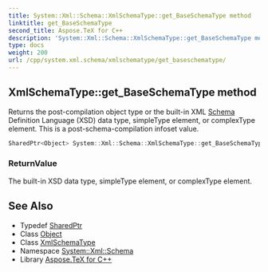 ```yaml
---
title: System::Xml::Schema::XmlSchemaType::get_BaseSchemaType method
linktitle: get_BaseSchemaType
second_title: Aspose.TeX for C++
description: 'System::Xml::Schema::XmlSchemaType::get_BaseSchemaType method. Returns the post-compilation object type or the built-in XML Schema Definition Language (XSD) data type, simpleType element, or complexType element. This is a post-schema-compilation infoset value in C++.'
type: docs
weight: 200
url: /cpp/system.xml.schema/xmlschematype/get_baseschematype/
---
```

## XmlSchemaType::get_BaseSchemaType method


Returns the post-compilation object type or the built-in XML [Schema](../../) Definition Language (XSD) data type, simpleType element, or complexType element. This is a post-schema-compilation infoset value.

```cpp
SharedPtr<Object> System::Xml::Schema::XmlSchemaType::get_BaseSchemaType()
```


### ReturnValue

The built-in XSD data type, simpleType element, or complexType element.

## See Also

* Typedef [SharedPtr](../../../system/sharedptr/)
* Class [Object](../../../system/object/)
* Class [XmlSchemaType](../)
* Namespace [System::Xml::Schema](../../)
* Library [Aspose.TeX for C++](../../../)

